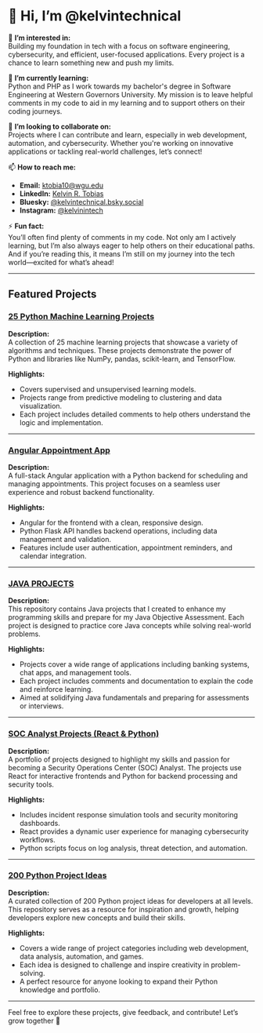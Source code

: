 # 👋 Hi, I’m @kelvintechnical  

👀 **I’m interested in:**  
Building my foundation in tech with a focus on software engineering, cybersecurity, and efficient, user-focused applications. Every project is a chance to learn something new and push my limits.

🌱 **I’m currently learning:**  
Python and PHP as I work towards my bachelor's degree in Software Engineering at Western Governors University. My mission is to leave helpful comments in my code to aid in my learning and to support others on their coding journeys.

🤝 **I’m looking to collaborate on:**  
Projects where I can contribute and learn, especially in web development, automation, and cybersecurity. Whether you're working on innovative applications or tackling real-world challenges, let’s connect!

📫 **How to reach me:**  
- **Email:** [ktobia10@wgu.edu](mailto:ktobia10@wgu.edu)  
- **LinkedIn:** [Kelvin R. Tobias](https://www.linkedin.com/in/kelvin-r-tobias-211949219/)  
- **Bluesky:** [@kelvintechnical.bsky.social](https://bsky.app/profile/kelvintechnical.bsky.social)  
- **Instagram:** [@kelvinintech](https://www.instagram.com/kelvinintech/)  

⚡ **Fun fact:**  
You’ll often find plenty of comments in my code. Not only am I actively learning, but I’m also always eager to help others on their educational paths. And if you’re reading this, it means I’m still on my journey into the tech world—excited for what’s ahead!

---

## Featured Projects  

### [25 Python Machine Learning Projects](https://github.com/kelvintechnical/25-Python-Machine-Learning-Projects)  
**Description:**  
A collection of 25 machine learning projects that showcase a variety of algorithms and techniques. These projects demonstrate the power of Python and libraries like NumPy, pandas, scikit-learn, and TensorFlow.  

**Highlights:**  
- Covers supervised and unsupervised learning models.  
- Projects range from predictive modeling to clustering and data visualization.  
- Each project includes detailed comments to help others understand the logic and implementation.  

---

### [Angular Appointment App](https://github.com/kelvintechnical/AngularAppointmentApp)  
**Description:**  
A full-stack Angular application with a Python backend for scheduling and managing appointments. This project focuses on a seamless user experience and robust backend functionality.  

**Highlights:**  
- Angular for the frontend with a clean, responsive design.  
- Python Flask API handles backend operations, including data management and validation.  
- Features include user authentication, appointment reminders, and calendar integration.  

---



### [JAVA PROJECTS](https://github.com/kelvintechnical/JAVA-COMPOUND/blob/main/README.md)  
**Description:**  
This repository contains Java projects that I created to enhance my programming skills and prepare for my Java Objective Assessment. Each project is designed to practice core Java concepts while solving real-world problems.  

**Highlights:**  
- Projects cover a wide range of applications including banking systems, chat apps, and management tools.  
- Each project includes comments and documentation to explain the code and reinforce learning.  
- Aimed at solidifying Java fundamentals and preparing for assessments or interviews.  

---

### [SOC Analyst Projects (React & Python)](https://github.com/kelvintechnical/SOC-Analyst-projects)  
**Description:**  
A portfolio of projects designed to highlight my skills and passion for becoming a Security Operations Center (SOC) Analyst. The projects use React for interactive frontends and Python for backend processing and security tools.  

**Highlights:**  
- Includes incident response simulation tools and security monitoring dashboards.  
- React provides a dynamic user experience for managing cybersecurity workflows.  
- Python scripts focus on log analysis, threat detection, and automation.  

---

### [200 Python Project Ideas](https://github.com/kelvintechnical/200-Python-Project-Ideas)  
**Description:**  
A curated collection of 200 Python project ideas for developers at all levels. This repository serves as a resource for inspiration and growth, helping developers explore new concepts and build their skills.  

**Highlights:**  
- Covers a wide range of project categories including web development, data analysis, automation, and games.  
- Each idea is designed to challenge and inspire creativity in problem-solving.  
- A perfect resource for anyone looking to expand their Python knowledge and portfolio.  


---

Feel free to explore these projects, give feedback, and contribute! Let’s grow together 🚀  
